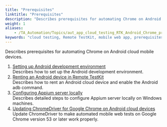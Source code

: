 ```yaml
--- 
title: "Prerequisites"
linktitle: "Prerequisites"
description: "Describes prerequisites for automating Chrome on Android cloud mobile devices."
weight: 1
aliases: 
    - /TA_Automation/Topics/aut_app_cloud_testing_RTK_Android_Chrome_prerequisites.html
keywords: "cloud testing, Remote TestKit, mobile web app, prerequisites, Remote TestKit, Android, mobile web app, prerequisites"
---
```


Describes prerequisites for automating Chrome on Android cloud mobile devices.

1.  [Setting up Android development environment](/TA_Automation/Topics/aut_app_cloud_testing_Android_configuration.html)  
Describes how to set up the Android development environment.
2.  [Renting an Android device in Remote TestKit](/TA_Automation/Topics/aut_app_cloud_testing_RTK_renting.html)  
Describes how to rent an Android cloud device and enable the Android adb command.
3.  [Configuring Appium server locally](/TA_Automation/Topics/aut_app_cloud_testing_Appium_RTK.html)  
Describes detailed steps to configure Appium server locally on Windows machines.
4.  [Updating ChromeDriver for Google Chrome on Android cloud devices](/TA_Automation/Topics/aut_ChromeDriver.html)  
Update ChromeDriver to make automated mobile web tests on Google Chrome version 53 or later work properly.



